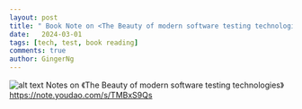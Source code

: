 ```yaml
---
layout: post
title: " Book Note on <The Beauty of modern software testing technologies>"
date:   2024-03-01
tags: [tech, test, book reading]
comments: true
author: GingerNg
---
```

![alt text](image.png)
Notes on 《The Beauty of modern software testing technologies》
https://note.youdao.com/s/TMBxS9Qs